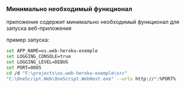 
### Минимально необходимый функционал

приложение содержит минимально необходимый функционал для запуска веб-приложения 

пример запуска:

```bash
set APP_NAME=os.web-heroku-exemple
set LOGGING_CONSOLE=true
set LOGGING_LEVEL=DEBUG
set PORT=8085
cd /d "F:\projects\os.web-heroku-exemple\src"
"C:\OneScript.Web\OneScript.WebHost.exe" --urls http://*:%PORT%
```